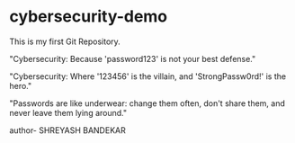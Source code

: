 # cybersecurity-demo
This is my first Git Repository.

"Cybersecurity: Because 'password123' is not your best defense."    


"Cybersecurity: Where '123456' is the villain, and 'StrongPassw0rd!' is the hero."


"Passwords are like underwear: change them often, don't share them, and never leave them lying around."


author- SHREYASH BANDEKAR
